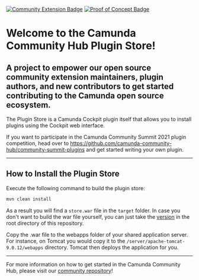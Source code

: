 [![Community Extension Badge](https://img.shields.io/badge/Community%20Extension-An%20open%20source%20community%20maintained%20project-FF4700)](https://github.com/camunda-community-hub/community) [![Proof of Concept Badge](https://img.shields.io/badge/Lifecycle-Proof%20of%20Concept-blueviolet)](https://github.com/Camunda-Community-Hub/community/blob/main/extension-lifecycle.md#proof-of-concept-)

# Welcome to the Camunda Community Hub Plugin Store!

## A project to empower our open source community extension maintainers, plugin authors, and new contributors to get started contributing to the Camunda open source ecosystem.

The Plugin Store is a Camunda Cockpit plugin itself that allows you to install plugins using the Cockpit web interface.

If you want to participate in the Camunda Community Summit 2021 plugin competition, head over to https://github.com/camunda-community-hub/community-summit-plugins and get started writing your own plugin.

---

## How to Install the Plugin Store

Execute the following command to build the plugin store:

```bash
mvn clean install
```

As a result you will find a `store.war` file in the `target` folder.
In case you don't want to build the war file yourself, you can just
take the [version](./store.war) in the root directory of this repository.

Copy the .war file to the webapps folder of your shared application
server. For instance, on Tomcat you would copy it to the
`/server/apache-tomcat-9.0.12/webapps` directory. Tomcat then deploys
the application for you.

---

For more information on how to get started in the Camunda Community Hub, please visit our [community repository](https://github.com/Camunda-Community-Hub/community)!
